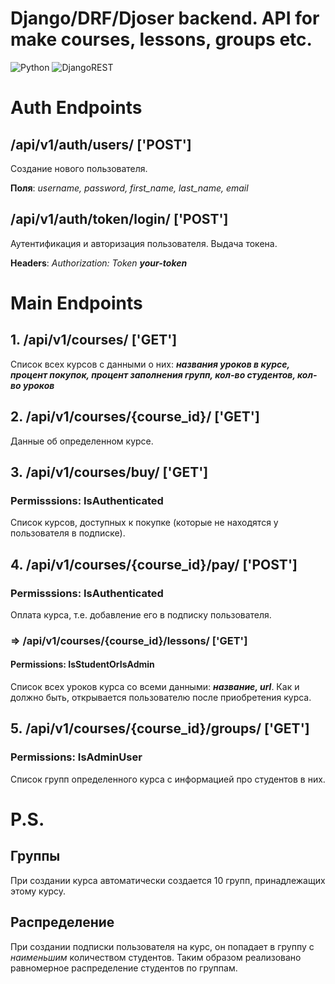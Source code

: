 # Django/DRF/Djoser backend. API for make courses, lessons, groups etc.

![Python](https://img.shields.io/badge/python-3670A0?style=for-the-badge&logo=python&logoColor=ffdd54) ![DjangoREST](https://img.shields.io/badge/DJANGO-REST-ff1709?style=for-the-badge&logo=django&logoColor=white&color=ff1709&labelColor=gray)

# Auth Endpoints

## /api/v1/auth/users/ ['POST']
Создание нового пользователя.

**Поля**: *username, password, first_name, last_name, email*

## /api/v1/auth/token/login/ ['POST']
Аутентификация и авторизация пользователя. Выдача токена.

**Headers**: *Authorization: Token ***your-token****

# Main Endpoints

## 1. /api/v1/courses/ ['GET']
Список всех курсов с данными о них: ***названия уроков в курсе, процент покупок, 
процент заполнения групп, кол-во студентов, кол-во уроков***

## 2. /api/v1/courses/{course_id}/ ['GET']
Данные об определенном курсе.

## 3. /api/v1/courses/buy/ ['GET'] 
### Permisssions: IsAuthenticated
Список курсов, доступных к покупке (которые не находятся у пользователя в подписке).

## 4. /api/v1/courses/{course_id}/pay/ ['POST']
### Permisssions: IsAuthenticated
Оплата курса, т.е. добавление его в подписку пользователя.

### => /api/v1/courses/{course_id}/lessons/ ['GET']
#### Permissions: IsStudentOrIsAdmin
Список всех уроков курса со всеми данными: ***название, url***. Как и должно быть, открывается
пользователю после приобретения курса.


## 5. /api/v1/courses/{course_id}/groups/ ['GET']
### Permissions: IsAdminUser
Список групп определенного курса с информацией про студентов в них.


# P.S.
## Группы
При создании курса автоматически создается 10 групп, принадлежащих этому курсу.

## Распределение
При создании подписки пользователя на курс, он попадает в группу с *наименьшим*
количеством студентов. Таким образом реализовано равномерное распределение
студентов по группам.

